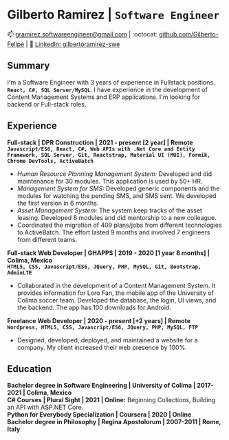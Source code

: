 # Gilberto Ramirez | `Software Engineer`

:mailbox: [gramirez.softwareengineer@gmail.com](#)    |    :octocat: [github.com/Gilberto-Felipe](https://github.com/Gilberto-Felipe)    |   :link: [LinkedIn: gilbertoramirez-swe](https://www.linkedin.com/in/gilbertoramirez-swe/)

## Summary  

I'm a Software Engineer with 3 years of experience in Fullstack positions. **`React, C#, SQL Server/MySQL`**. I have experience in the development of Content Management Systems and ERP applications. I'm looking for backend or Full-stack roles.  

## Experience  

**Full-stack | DPR Construction | 2021 - present [2 year] | Remote**  
**`Javascript/ES6, React, C#, Web APIs with .Net Core and Entity Framework, SQL Server, Git, Reactstrap, Material UI (MUI), Formik, Chrome DevTools, ActiveBatch`** 
- *Human Resource Planning Management System:* Developed and did maintenance for 30 modules. This application is used by 50+ HR.
- *Management System for SMS:* Developed generic components and the modules for watching the pending SMS, and SMS sent. We developed the first version in 6 months.
- *Asset Management System:* The system keep tracks of the asset leasing. Developed 8 modules and did mentorship to a new colleague. 
- Coordinated the migration of 409 plans/jobs from different technologies to ActiveBatch. The effort lasted 9 months and involved 7 engineers from different teams. 

**Full-stack Web Developer | GHAPPS | 2019 - 2020 [1 year 8 months] | Colima, Mexico**  
**`HTML5, CSS, Javascript/ES6, JQuery, PHP, MySQL, Git, Bootstrap, AdminLTE`**
- Collaborated in the development of a Content Management System. It provides information for Loro Fan, the mobile app of the University of Colima soccer team. Developed the database, the login, UI views, and the backend. The app has 100 downloads for Android.   

**Freelance Web Developer | 2020 - present [+2 years] | Remote**  
**`Wordpress, HTML5, CSS, Javascript/ES6, JQuery, PHP, MySQL, FTP`**
- Designed, developed, deployed, and maintained a website for a company. My client increased their web presence by 100%.  

## Education  
**Bachelor degree in Software Engineering | University of Colima | 2017-2021 | Colima, Mexico**  
**C# Courses | Plural Sight | 2021 | Online:** Beginning Collections, Building an API with ASP.NET Core.  
**Python for Everybody Specialization | Coursera | 2020 | Online**  
**Bachelor degree in Philosophy | Regina Apostolorum | 2007-2011 | Rome, Italy**  